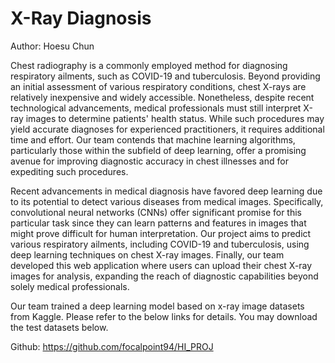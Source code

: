 
# X-Ray Diagnosis

Author: Hoesu Chun

Chest radiography is a commonly employed method for diagnosing respiratory ailments, such as COVID-19 and tuberculosis. Beyond providing an initial assessment of various respiratory conditions, chest X-rays are relatively inexpensive and widely accessible. Nonetheless, despite recent technological advancements, medical professionals must still interpret X-ray images to determine patients' health status. While such procedures may yield accurate diagnoses for experienced practitioners, it requires additional time and effort. Our team contends that machine learning algorithms, particularly those within the subfield of deep learning, offer a promising avenue for improving diagnostic accuracy in chest illnesses and for expediting such procedures.

Recent advancements in medical diagnosis have favored deep learning due to its potential to detect various diseases from medical images. Specifically, convolutional neural networks (CNNs) offer significant promise for this particular task since they can learn patterns and features in images that might prove difficult for human interpretation. Our project aims to predict various respiratory ailments, including COVID-19 and tuberculosis, using deep learning techniques on chest X-ray images. Finally, our team developed this web application where users can upload their chest X-ray images for analysis, expanding the reach of diagnostic capabilities beyond solely medical professionals.

Our team trained a deep learning model based on x-ray image datasets from Kaggle. Please refer to the below links for details. You may download the test datasets below.

Github: https://github.com/focalpoint94/HI_PROJ



